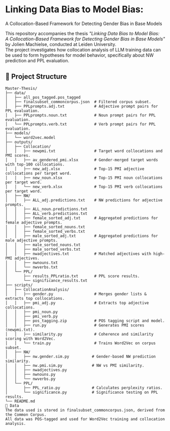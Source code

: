 # Linking Data Bias to Model Bias:  
A Collocation-Based Framework for Detecting Gender Bias in Base Models

This repository accompanies the thesis *"Linking Data Bias to Model Bias:  
A Collocation-Based Framework for Detecting Gender Bias in Base Models"* by Jolien Machielse, conducted at Leiden University.  
The project investigates how collocation analysis of LLM training data can be used to form hypotheses for model behavior, specifically about NW prediction and PPL evaluation.

## 📁 Project Structure

```plaintext
Master-Thesis/
├── data/
│   ├── all_pos_tagged.pos_tagged
│   ├── finalsubset_commoncorpus.json  # Filtered corpus subset.
│   ├── PPLprompts.adj.txt             # Adjective prompt pairs for PPL evaluation.
│   ├── PPLprompts.noun.txt            # Noun prompt pairs for PPL evaluation.
│   └── PPLprompts.verb.txt            # Verb prompt pairs for PPL evaluation.
├── models/
│   └── word2vec.model
├── outputs/
│   ├── Collocation/
│   │   ├── newpmi.txt                 # Target word collocations and PMI scores.
│   │   ├── av_gendered_pmi.xlsx       # Gender-merged target words with top-100 collocations.
│   │   ├── new_adj.xlsx               # Top-15 PMI adjective collocations per target word.
│   │   ├── new_noun.xlsx              # Top-15 PMI noun collocations per target word.
│   │   └── new_verb.xlsx              # Top-15 PMI verb collocations per target word.
│   ├── NW/
│   │   ├── ALL_adj.predictions.txt    # NW predictions for adjective prompts.
│   │   ├── ALL_noun.predictions.txt
│   │   ├── ALL_verb.predictions.txt
│   │   ├── female_sorted_adj.txt      # Aggregated predictions for female adjective prompts.
│   │   ├── female_sorted_nouns.txt
│   │   ├── female_sorted_verbs.txt
│   │   ├── male_sorted_adj.txt        # Aggregated predictions for male adjective prompts.
│   │   ├── male_sorted_nouns.txt
│   │   ├── male_sorted_verbs.txt
│   │   ├── nwadjectives.txt           # Matched adjectives with high-PMI adjectives.
│   │   ├── nwnouns.txt
│   │   └── nwverbs.txt
│   └── PPL/
│       ├── results_PPLratio.txt       # PPL score results.
│       └── significance_results.txt
├── scripts/
│   ├── CollocationAnalysis/
│   │   ├── gender.py                  # Merges gender lists & extracts top collocations.
│   │   ├── pmi_adj.py                 # Extracts top adjective collocations.
│   │   ├── pmi_noun.py
│   │   ├── pmi_verb.py
│   │   ├── pos_tagging.zip            # POS tagging script and model.
│   │   ├── run.py                     # Generates PMI scores (newpmi.txt).
│   │   ├── similarity.py              # Coherence and similarity scoring with Word2Vec.
│   │   └── train.py                   # Trains Word2Vec on corpus subset.
│   ├── NW/
│   │   ├── nw.gender.sim.py          # Gender-based NW prediction similarity.
│   │   ├── nw.pmi.sim.py             # NW vs PMI similarity.
│   │   ├── nwadjectives.py
│   │   ├── nwnouns.py
│   │   └── nwverbs.py
│   └── PPL/
│       ├── PPL_ratio.py              # Calculates perplexity ratios.
│       └── significance.py           # Significance testing on PPL results.
└── README.md
📂 Data
The data used is stored in finalsubset_commoncorpus.json, derived from the Common Corpus.
All data was POS-tagged and used for Word2Vec training and collocation analysis.